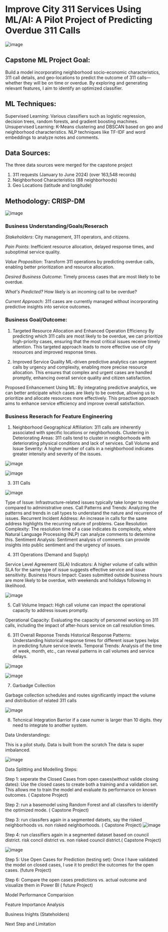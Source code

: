   # Improve City 311 Services Using ML/AI: A Pilot Project of Predicting Overdue 311 Calls

![image](https://github.com/Sandysmile/Capstone/assets/20648423/ba6e4052-9a03-451b-bfd9-a3af9d4747cd)


## Capstone ML Project Goal: 

Build a model incorporating neighborhood socio-economic characteristics, 311 call details, and geo-locations to predict the outcome of 311 calls—whether they will be on time or overdue. By exploring and generating relevant features, I aim to identify an optimized classifier. 


## ML Techniques:

Supervised Learning: Various classifiers such as logistic regression, decision trees, random forests, and gradient boosting machines. Unsupervised Learning: K-Means clustering and DBSCAN based on geo and neighborhood characteristics. NLP techniques like TF-IDF and word embeddings to analyze notes and comments. 


## Data Sources: 

The three data sources were merged for the capstone project

1) 311 requests (January to June 2024) (over 163,548 records)
2) Neighborhood Characteristics (88 neighborhoods)
3) Geo Locations (latitude and longitude)

## Methodology: CRISP-DM 

![image](https://github.com/Sandysmile/Capstone/assets/20648423/4c48f9af-b92c-4a2e-94f1-25e3393aeaf8) 


### Business Understanding/Goals/Reserach 

*Stakeholders*: City management, 311 operators, and citizens.

*Pain Points*: Inefficient resource allocation, delayed response times, and suboptimal service quality.

*Value Proposition*: Transform 311 operations by predicting overdue calls, enabling better prioritization and resource allocation.

*Desired Business Outcome*: Timely process cases that are most likely to be overdue.

*What's Predicted?* How likely is an incoming call to be overdue?

*Current Approach:* 311 cases are currently managed without incorporating predictive insights into service outcomes.

### Business Goal/Outcome: 

1) Targeted Resource Allocation and Enhanced Operation Efficiency
   By predicting which 311 calls are most likely to be overdue, we can prioritize high-priority cases, ensuring that the most critical issues receive timely attention. This targeted approach leads to more effective use of city resources and improved response times.

3) Improved Service Quality
   ML-driven predictive analytics can segment calls by urgency and complexity, enabling more precise resource allocation. This ensures that complex and urgent cases are handled promptly, enhancing overall service quality and citizen satisfaction.

Proposed Enhancement Using ML:
By integrating predictive analytics, we can better anticipate which cases are likely to be overdue, allowing us to prioritize and allocate resources more effectively. This proactive approach aims to enhance service efficiency and improve overall satisfaction.


### Business Reserach for Feature Engineering

1) Neighborhood
Geographical Affiliation: 311 calls are inherently associated with specific locations or neighborhoods.
Clustering in Deteriorating Areas: 311 calls tend to cluster in neighborhoods with deteriorating physical conditions and lack of services.
Call Volume and Issue Severity: A higher number of calls in a neighborhood indicates greater intensity and severity of the issues.

![image](https://github.com/Sandysmile/Capstone/assets/20648423/8b9878d3-e3ae-4a32-8b64-884f46936822) 

![image](https://github.com/Sandysmile/Capstone/assets/20648423/6d184a3a-cc78-418a-97c3-84f1e2e0abcf)


3) 311 Calls
   
![image](https://github.com/Sandysmile/Capstone/assets/20648423/f2be828f-cd6d-4793-81c3-f00bdbfe33fa) 



Type of Issue: Infrastructure-related issues typically take longer to resolve compared to administrative ones.
Call Patterns and Trends: Analyzing the patterns and trends in call types to understand the nature and recurrence of issues. Recurrent Incident Address: An increase in calls for the same address highlights the recurring nature of problems.
Case Resolution Complexity: The resolution time of a case indicates its complexity, where Natural Language Processing (NLP) can analyze comments to determine this.
Sentiment Analysis: Sentiment analysis of comments can provide insights into public sentiment and the urgency of issues.



4) 311 Operations (Demand and Supply)
   
Service Level Agreement (SLA) Indicators: A higher volume of calls within SLA for the same type of issue suggests effective service and issue sensitivity.
Business Hours Impact: Cases submitted outside business hours are more likely to be overdue, with weekends and holidays following in likelihood. 

![image](https://github.com/Sandysmile/Capstone/assets/20648423/b7969e25-024f-48c3-a89f-d3706ca62a02) 



5) Call Volume Impact: High call volume can impact the operational capacity to address issues promptly.
   
Operational Capacity: Evaluating the capacity of personnel working on 311 calls, including the impact of after-hours service on call resolution times.

6) 311 Overall Reponse Trends
Historical Response Patterns: Understanding historical response times for different issue types helps in predicting future service levels. Temporal Trends: Analysis of the time of week, month, etc., can reveal patterns in call volumes and service delays.

![image](https://github.com/Sandysmile/Capstone/assets/20648423/aed93260-f64e-47d7-9293-6162c0c30b1b) 

![image](https://github.com/Sandysmile/Capstone/assets/20648423/a34445a4-596f-4cd9-9145-1d72fd6e7271) 


7) Garbadge Collection
   
Garbage collection schedules and routes significantly impact the volume and distribution of related 311 calls 

![image](https://github.com/Sandysmile/Capstone/assets/20648423/191856e9-4745-4a6f-abb1-df07c8196764) 


8) Tehcnical Integration Barrior
if a case numer is larger than 10 digits. they need to integrate to another system.

Data Understandings:

This is a pilot study. Data is built from the scratch
The data is super imbalanced.

![image](https://github.com/Sandysmile/Capstone/assets/20648423/35eb2eb7-2dd8-41d6-a892-986e72112ce8) 


Data Splitting and Modelling Steps:

Step 1: seperate the Closed Cases from open cases(without valide closing dates): Use the closed cases to create both a training and a validation set. This allows me to train the model and evaluate its performance on known outcomes. ( Capstone Project)

Step 2: run a basemodel using Random Forest and all classifers to identify the optimized mode. ( Capstone Project)

Step 3: run classifers again in a segmented datsets, say the risked neighborhoods vs. non risked neighborhoods. ( Capstone Project)
![image](https://github.com/Sandysmile/Capstone/assets/20648423/2b4ee75a-7eb8-4caa-9685-0cbac3fcf698)

Step 4: run classifiers again in a segmented dataset based on council district. risk concil district vs. non risked council district.( Capstone Project)

![image](https://github.com/Sandysmile/Capstone/assets/20648423/0a4d83c5-6fe4-43bc-b78c-53f545ff7d48)


Step 5: Use Open Cases for Prediction (testing set): Once I have validated the model on closed cases, I use it to predict the outcomes for the open cases. (future Project)

Step 6: Compare the open cases predictions vs. actual outcome and visualize them in Power BI ( future Project)


Model Performance Comparision



Feature Importance Analysis


Business Inights (Stateholders)


Next Step and Limitation


